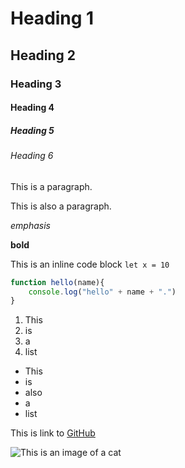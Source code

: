 # Heading 1
## Heading 2
### Heading 3
#### Heading 4
##### Heading 5
###### Heading 6

This is a paragraph.

This is also a paragraph.

_emphasis_

**bold**

This is an inline code block `let x = 10`

```javascript
function hello(name){
    console.log("hello" + name + ".")
}
```

1. This
2. is
3. a
4. list

- This
- is
- also
- a
- list

This is link to [GitHub](http://github.com)

![This is an image of a cat](https://i.natgeofe.com/n/548467d8-c5f1-4551-9f58-6817a8d2c45e/NationalGeographic_2572187_3x2.jpg)